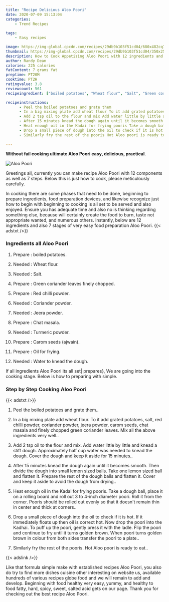 ```yaml
---
title: "Recipe Delicious Aloo Poori"
date: 2020-07-09 15:13:04
categories:
    - Trend Recipes
    
tags:
    - Easy recipes

image: https://img-global.cpcdn.com/recipes/29db9b103f51cd04/680x482cq70/aloo-poori-recipe-main-photo.jpg
thumbnail: https://img-global.cpcdn.com/recipes/29db9b103f51cd04/350x250cq70/aloo-poori-recipe-main-photo.jpg
description: How to Cook Appetizing Aloo Poori with 12 ingredients and 7 stages of easy cooking.
author: Randy Dean
calories: 225 calories
fatContent: 7 grams fat
preptime: PT20M
cooktime: PT2H
ratingvalue: 3.8
reviewcount: 561
recipeingredient: ["boiled potatoes", "Wheat flour", "Salt", "Green coriander leaves finely chopped", "Red chilli powder", "Coriander powder", "Jeera powder", "Chat masala", "Turmeric powder", "Carom seeds ajwain", "Oil for frying", "Water to knead the dough"]

recipeinstructions: 
      - Peel the boiled potatoes and grate them 
      - In a big mixing plate add wheat flour To it add grated potatoes salt red chilli powder coriander powder jeera powder carom seeds chat masala and finely chopped green coriander leaves Mix all the above ingredients very well 
      - Add 2 tsp oil to the flour and mix Add water little by little and knead a stiff dough Approximately half cup water was needed to knead the dough Cover the dough and keep it aside for 15 minutes 
      - After 15 minutes knead the dough again until it becomes smooth Then divide the dough into small lemon sized balls Take one lemon sized ball and flatten it Prepare the rest of the dough balls and flatten it Cover and keep it aside to avoid the dough from drying 
      - Heat enough oil in the Kadai for frying pooris Take a dough ball place it on a rolling board and roll out 3 to 4inch diameter poori Roll it from the corner Pooris should be rolled out evenly so that it doesnt remain thin in center and thick at corners 
      - Drop a small piece of dough into the oil to check if it is hot If it immediately floats up then oil is correct hot Now drop the poori into the Kadhai To puff up the poori gently press it with the ladle Flip the poori and continue to fry until it turns golden brown When poori turns golden brown in colour from both sides transfer the poori to a plate 
      - Similarly fry the rest of the pooris Hot Aloo poori is ready to eat

---
```




**Without fail cooking ultimate Aloo Poori easy, delicious, practical**. 


![Aloo Poori](https://img-global.cpcdn.com/recipes/29db9b103f51cd04/680x482cq70/aloo-poori-recipe-main-photo.jpg "Aloo Poori")




Greetings all, currently you can make recipe Aloo Poori with 12 components as well as 7 steps. Below this is just how to cook, please meticulously carefully.

In cooking there are some phases that need to be done, beginning to prepare ingredients, food preparation devices, and likewise recognize just how to begin with beginning to cooking is all set to be served and also enjoyed. Ensure you has adequate time and also no is thinking regarding something else, because will certainly create the food to burn, taste not appropriate wanted, and numerous others. Instantly, below are 12 ingredients and also 7 stages of very easy food preparation Aloo Poori.
{{< adstxt />}}

### Ingredients all Aloo Poori


1. Prepare  : boiled potatoes.

1. Needed  : Wheat flour.

1. Needed  : Salt.

1. Prepare  : Green coriander leaves finely chopped.

1. Prepare  : Red chilli powder.

1. Needed  : Coriander powder.

1. Needed  : Jeera powder.

1. Prepare  : Chat masala.

1. Needed  : Turmeric powder.

1. Prepare  : Carom seeds (ajwain).

1. Prepare  : Oil for frying.

1. Needed  : Water to knead the dough.



If all ingredients Aloo Poori its all set| prepares}, We are going into the cooking stage. Below is how to preparing with simple.

### Step by Step Cooking Aloo Poori

{{< adstxt />}}


1. Peel the boiled potatoes and grate them..



1. In a big mixing plate add wheat flour. To it add grated potatoes, salt, red chilli powder, coriander powder, jeera powder, carom seeds, chat masala and finely chopped green coriander leaves. Mix all the above ingredients very well..



1. Add 2 tsp oil to the flour and mix. Add water little by little and knead a stiff dough. Approximately half cup water was needed to knead the dough. Cover the dough and keep it aside for 15 minutes..



1. After 15 minutes knead the dough again until it becomes smooth. Then divide the dough into small lemon sized balls. Take one lemon sized ball and flatten it. Prepare the rest of the dough balls and flatten it. Cover and keep it aside to avoid the dough from drying..



1. Heat enough oil in the Kadai for frying pooris. Take a dough ball, place it on a rolling board and roll out 3 to 4-inch diameter poori. Roll it from the corner. Pooris should be rolled out evenly so that it doesn&#39;t remain thin in center and thick at corners..



1. Drop a small piece of dough into the oil to check if it is hot. If it immediately floats up then oil is correct hot. Now drop the poori into the Kadhai. To puff up the poori, gently press it with the ladle. Flip the poori and continue to fry until it turns golden brown. When poori turns golden brown in colour from both sides transfer the poori to a plate..



1. Similarly fry the rest of the pooris. Hot Aloo poori is ready to eat..





{{< adslink />}}

Like that formula simple make with established recipes Aloo Poori, you also do try to find more dishes cuisine other interesting on website us, available hundreds of various recipes globe food and we will remain to add and develop. Beginning with food healthy very easy, yummy, and healthy to food fatty, hard, spicy, sweet, salted acid gets on our page. Thank you for checking out the best recipe Aloo Poori.
